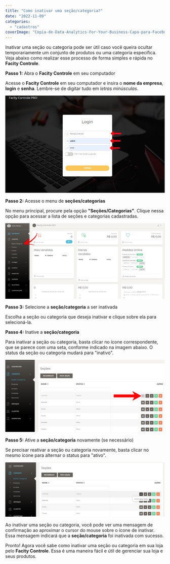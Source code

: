 ```yaml
---
title: "Como inativar uma seção/categoria?"
date: "2022-11-09"
categories: 
  - "cadastros"
coverImage: "Copia-de-Data-Analytics-For-Your-Business-Capa-para-Facebook-1640-×-724-px-2-1.png"
---
```


Inativar uma seção ou categoria pode ser útil caso você queira ocultar temporariamente um conjunto de produtos ou uma categoria específica. Veja abaixo como realizar esse processo de forma simples e rápida no **Facity Controle**.

**Passo 1:** Abra o **Facity Controle** em seu computador

Acesse o **Facity Controle** em seu computador e insira o **nome da empresa**, **login** e **senha**. Lembre-se de digitar tudo em _letras minúsculas_.

![](images/image-27.png)

**Passo 2:** Acesse o menu de **seções/categorias**

No menu principal, procure pela opção **"Seções/Categorias"**. Clique nessa opção para acessar a lista de seções e categorias cadastradas.

![](images/image-28-1024x483.png)

**Passo 3:** Selecione a **seção/categoria** a ser inativada

Escolha a seção ou categoria que deseja inativar e clique sobre ela para selecioná-la.

**Passo 4:** Inative a **seção/categoria**

Para inativar a seção ou categoria, basta clicar no ícone correspondente, que se parece com uma seta, conforme indicado na imagem abaixo. O status da seção ou categoria mudará para "inativo".

![Você sabe como inativar uma seção ou categoria em sua loja? Com o Facity Controle, é possível fazer isso de forma rápida e fácil. Neste tutorial, vamos ensinar passo a passo como fazer essa operação.](images/edit-1024x460.png)

**Passo 5:** Ative a **seção/categoria** novamente (se necessário)

Se precisar reativar a seção ou categoria novamente, basta clicar no mesmo ícone para alternar o status para "ativo".

![](images/Captura-de-Tela-7-1024x349.png)

Ao inativar uma seção ou categoria, você pode ver uma mensagem de confirmação ao aproximar o cursor do mouse sobre o ícone de inativar. Essa mensagem indicará que a **seção/categoria** foi inativada com sucesso.

Pronto! Agora você sabe como inativar uma seção ou categoria em sua loja pelo **Facity Controle**. Essa é uma maneira fácil e útil de gerenciar sua loja e seus produtos.
